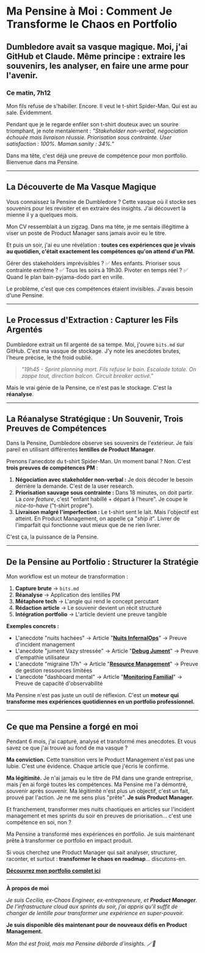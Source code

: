 # Ma Pensine à Moi : Comment Je Transforme le Chaos en Portfolio

## Dumbledore avait sa vasque magique. Moi, j'ai GitHub et Claude. Même principe : extraire les souvenirs, les analyser, en faire une arme pour l'avenir.

### Ce matin, 7h12

Mon fils refuse de s'habiller. Encore. Il veut le t-shirt Spider-Man. Qui est au sale. Évidemment.

Pendant que je le regarde enfiler son t-shirt douteux avec un sourire triomphant, je note mentalement : *"Stakeholder non-verbal, négociation échouée mais livraison réussie. Priorisation sous contrainte. User satisfaction : 100%. Maman.sanity : 34%."*

Dans ma tête, c'est déjà une preuve de compétence pour mon portfolio. Bienvenue dans ma Pensine.

---

## La Découverte de Ma Vasque Magique

Vous connaissez la Pensine de Dumbledore ? Cette vasque où il stocke ses souvenirs pour les revisiter et en extraire des insights. J'ai découvert la mienne il y a quelques mois.

Mon CV ressemblait à un zigzag. Dans ma tête, je me sentais illégitime à viser un poste de Product Manager sans jamais avoir eu le titre.

Et puis un soir, j'ai eu une révélation : **toutes ces expériences que je vivais au quotidien, c'était exactement les compétences qu'on attend d'un PM.**

Gérer des stakeholders imprévisibles ? ✅ Mes enfants.
Prioriser sous contrainte extrême ? ✅ Tous les soirs à 19h30.
Pivoter en temps réel ? ✅ Quand le plan bain-pyjama-dodo part en vrille.

Le problème, c'est que ces compétences étaient invisibles. J'avais besoin d'une Pensine.

---

## Le Processus d'Extraction : Capturer les Fils Argentés

Dumbledore extrait un fil argenté de sa tempe. Moi, j'ouvre `bits.md` sur GitHub. C'est ma vasque de stockage. J'y note les anecdotes brutes, l'heure précise, le thé froid oublié.

> *"19h45 - Sprint planning mort. Fils refuse le bain. Escalade totale. On zappe tout, direction balcon. Circuit breaker activé."*

Mais le vrai génie de la Pensine, ce n'est pas le stockage. C'est la **réanalyse**.

---

## La Réanalyse Stratégique : Un Souvenir, Trois Preuves de Compétences

Dans la Pensine, Dumbledore observe ses souvenirs de l'extérieur. Je fais pareil en utilisant différentes **lentilles de Product Manager**.

Prenons l'anecdote du t-shirt Spider-Man. Un moment banal ? Non. C'est **trois preuves de compétences PM** :

1.  **Négociation avec stakeholder non-verbal :** Je dois décoder le besoin derrière la demande. C'est de la user research.
2.  **Priorisation sauvage sous contrainte :** Dans 18 minutes, on doit partir. La *core feature*, c'est "enfant habillé + départ à l'heure". Je coupe le *nice-to-have* ("t-shirt propre").
3.  **Livraison malgré l'imperfection :** Le t-shirt sent le lait. Mais l'objectif est atteint. En Product Management, on appelle ça "*ship it*". Livrer de l'imparfait qui fonctionne vaut mieux que de ne rien livrer.

C'est ça, la puissance de la Pensine.

---

## De la Pensine au Portfolio : Structurer la Stratégie

Mon workflow est un moteur de transformation :
1.  **Capture brute** → `bits.md`
2.  **Réanalyse** → Application des lentilles PM
3.  **Métaphore tech** → L'angle qui rend le concept percutant
4.  **Rédaction article** → Le souvenir devient un récit structuré
5.  **Intégration portfolio** → L'article devient une preuve tangible

**Exemples concrets :**
- L'anecdote "nuits hachées" → Article "[**Nuits InfernalOps**](https://medium.com/@cecidimaulo/nuits-infernalops-quand-mon-b%C3%A9b%C3%A9-devient-ladmin-sys-de-mes-cauchemars-2a4a3223ba42)" → Preuve d'incident management
- L'anecdote "jument Vazy stressée" → Article "[**Debug Jument**](https://medium.com/@cecidimaulo/debug-dune-jument-stress%C3%A9e-ca6ef7f0c752)" → Preuve d'empathie utilisateur
- L'anecdote "migraine 17h" → Article "[**Resource Management**](https://medium.com/@cecidimaulo/ressource-management-parental-0e3eb066855d)" → Preuve de gestion ressources limitées
- L'anecdote "dashboard mental" → Article "[**Monitoring Familial**](https://medium.com/@cecidimaulo/product-owner-de-deux-tornades-humaines-fe6629a2de49)" → Preuve de capacité d'observabilité

Ma Pensine n'est pas juste un outil de réflexion. C'est un **moteur qui transforme mes expériences quotidiennes en un portfolio professionnel.**

---

## Ce que ma Pensine a forgé en moi

Pendant 6 mois, j'ai capturé, analysé et transformé mes anecdotes. Et vous savez ce que j'ai trouvé au fond de ma vasque ?

**Ma conviction.** Cette transition vers le Product Management n'est pas une lubie. C'est une évidence. Chaque article que j'écris le confirme.

**Ma légitimité.** Je n'ai jamais eu le titre de PM dans une grande entreprise, mais j'en ai forgé toutes les compétences. Ma Pensine me l'a démontré, souvenir après souvenir. Ma légitimité n'est plus un objectif, c'est un fait, prouvé par l'action. Je ne me sens plus "prête". **Je suis Product Manager.**

Et franchement, transformer mes nuits chaotiques en articles sur l'incident management et mes sprints du soir en preuves de priorisation... c'est une compétence en soi, non ?

Ma Pensine a transformé mes expériences en portfolio. Je suis maintenant prête à transformer ce portfolio en impact produit.

Si vous cherchez une Product Manager qui sait analyser, structurer, raconter, et surtout : **transformer le chaos en roadmap**... discutons-en.

**[Découvrez mon portfolio complet ici](https://tar-hawk-fa8.notion.site/Portfolio-Product-Owner-Cecilia-DI-MAULO-27bd1b694d528029a1e9c2258667a3bf)**

---

**À propos de moi**

*Je suis Cecilia, ex-Chaos Engineer, ex-entrepreneure, et **Product Manager**. De l'infrastructure cloud aux sprints du soir, j'ai appris qu'il suffit de changer de lentille pour transformer une expérience en super-pouvoir.*

**Je suis disponible dès maintenant pour de nouveaux défis en Product Management.**

*Mon thé est froid, mais ma Pensine déborde d'insights. 🪄🍵*